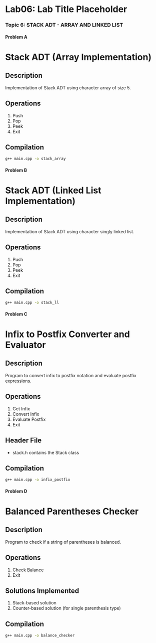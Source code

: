 # Lab06: Lab Title Placeholder

### Topic 6: STACK ADT - ARRAY AND LINKED LIST

#### Problem A 

# Stack ADT (Array Implementation)

## Description
Implementation of Stack ADT using character array of size 5.

## Operations
1. Push
2. Pop
3. Peek
4. Exit

## Compilation
```bash
g++ main.cpp -o stack_array
```

#### Problem B 

# Stack ADT (Linked List Implementation)

## Description
Implementation of Stack ADT using character singly linked list.

## Operations
1. Push
2. Pop
3. Peek
4. Exit

## Compilation
```bash
g++ main.cpp -o stack_ll
```


#### Problem C 

# Infix to Postfix Converter and Evaluator

## Description
Program to convert infix to postfix notation and evaluate postfix expressions.

## Operations
1. Get Infix
2. Convert Infix
3. Evaluate Postfix
4. Exit

## Header File
- stack.h contains the Stack class

## Compilation
```bash
g++ main.cpp -o infix_postfix
```


#### Problem D 

# Balanced Parentheses Checker

## Description
Program to check if a string of parentheses is balanced.

## Operations
1. Check Balance
2. Exit

## Solutions Implemented
1. Stack-based solution
2. Counter-based solution (for single parenthesis type)

## Compilation
```bash
g++ main.cpp -o balance_checker
```
